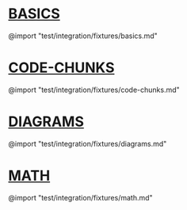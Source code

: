 # [BASICS](#)

@import "test/integration/fixtures/basics.md"

<div STYLE="page-break-after: always;"></div>

# [CODE-CHUNKS](#)

@import "test/integration/fixtures/code-chunks.md"

<div STYLE="page-break-after: always;"></div>

# [DIAGRAMS](#)

@import "test/integration/fixtures/diagrams.md"

<div STYLE="page-break-after: always;"></div>

# [MATH](#)

@import "test/integration/fixtures/math.md"

